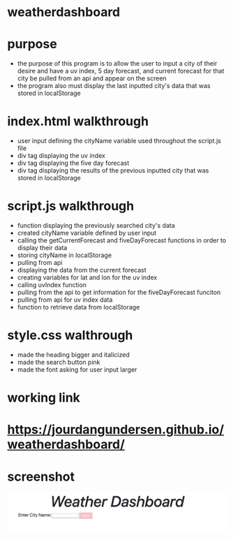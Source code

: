 # weatherdashboard

# purpose
- the purpose of this program is to allow the user to input a city of their desire and have a uv index, 5 day forecast, and current forecast for that city be pulled from an api and appear on the screen
- the program also must display the last inputted city's data that was stored in localStorage

# index.html walkthrough
- user input defining the cityName variable used throughout the script.js file
- div tag displaying the uv index
- div tag displaying the five day forecast
- div tag displaying the results of the previous inputted city that was stored in localStorage

# script.js walkthrough
- function displaying the previously searched city's data
- created cityName variable defined by user input
- calling the getCurrentForecast and fiveDayForecast functions in order to display their data
- storing cityName in localStorage
- pulling from api
- displaying the data from the current forecast
- creating variables for lat and lon for the uv index
- calling uvIndex function
- pulling from the api to get information for the fiveDayForecast funciton
- pulling from api for uv index data
- function to retrieve data from localStorage

# style.css walthrough
- made the heading bigger and italicized
- made the search button pink
- made the font asking for user input larger

# working link 
# https://jourdangundersen.github.io/weatherdashboard/

# screenshot
![](assets/images/weather-dashboard-screenshot.png)